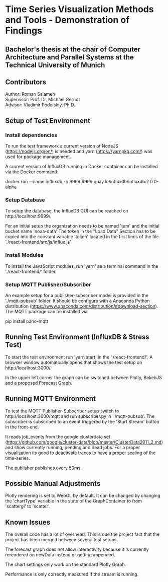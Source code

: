 # Time Series Visualization Methods and Tools - Demonstration of Findings

## Bachelor's thesis at the chair of Computer Architecture and Parallel Systems at the Technical University of Munich

## Contributors

Author: Roman Salameh\
Supervisor: Prof. Dr. Michael Gerndt\
Advisor: Vladimir Podolskiy, Ph.D.

## Setup of Test Environment

### Install dependencies

To run the test framework a current version of NodeJS (https://nodejs.org/en/) is needed and yarn (https://yarnpkg.com/) was used for package management.

A current version of InfluxDB running in Docker container can be installed via the Docker command:

docker run --name influxdb -p 9999:9999 quay.io/influxdb/influxdb:2.0.0-alpha

### Setup Database

To setup the database, the InfluxDB GUI can be reached on http://localhost:9999/.

For an initial setup the organization needs to be named 'tum' and the initial bucket name 'noaa-data'
The token in the "Load Data" Section has to be copied into the constant variable 'token' located in the first lines of the file './react-frontend/src/js/influx.js'

### Install Modules

To install the JavaScript modules, run 'yarn' as a terminal command in the './react-frontend/' folder.

### Setup MQTT Publisher/Subscriber

An example setup for a publisher-subscriber model is provided in the './mqtt-pubsub' folder. It should be configure with a Anaconda Python distribution (https://www.anaconda.com/distribution/#download-section). The MQTT package can be installed via

pip install paho-mqtt

## Running Test Environment (InfluxDB & Stress Test)

To start the test environment run 'yarn start' in the './react-frontend/'. A browser window automatically opens that shows the test setup on http://localhost:3000/.

In the upper left corner the graph can be switched between Plotly, BokehJS and a proposed Forecast Graph.

## Running MQTT Environment

To test the MQTT Publisher-Subscriber setup switch to http://localhost:3000/mqtt and run subscriber.py in './mqtt-pubsub'. The subscriber is subscribed to an event triggered by the 'Start Stream' button in the front-end.

It reads job_events from the google clusterdata set (https://github.com/google/cluster-data/blob/master/ClusterData2011_2.md) and show currently running, pending and dead jobs. For a proper visualization its good to deactivate traces to have a proper scaling of the time-series.

The publisher publishes every 50ms.

## Possible Manual Adjustments

Plotly rendering is set to WebGL by default. It can be changed by changing the 'chartType' variable in the state of the GraphContainer to from 'scattergl' to 'scatter'.

## Known Issues

The overall code has a lot of overhead. This is due the project fact that the project has been merged between several test setups.

The forecast graph does not allow interactivity because it is currently rerendered on newData instead of getting appended.

The chart settings only work on the standard Plotly Graph.

Performance is only correctly measured if the stream is running.
